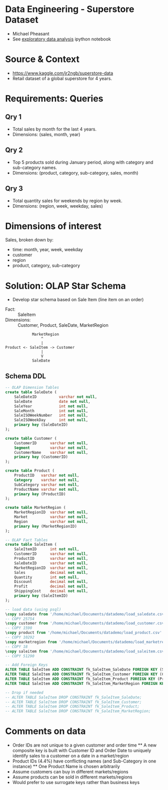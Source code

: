 # Data Engineering - Superstore Dataset

* Michael Pheasant
* See [exploratory data analysis](data-eng.ipynb)
 ipython notebook

# Source & Context

* https://www.kaggle.com/jr2ngb/superstore-data
* Retail dataset of a global superstore for 4 years.

# Requirements: Queries

## Qry 1

* Total sales by month for the last 4 years.
* Dimensions: (sales, month, year)

## Qry 2

* Top 5 products sold during January period, along with category and sub-category names.
* Dimensions: (product, category, sub-category, sales, month)

## Qry 3

* Total quantity sales for weekends by region by week.
* Dimensions: (region, week, weekday, sales)

# Dimensions of interest

Sales, broken down by: 
* time: month, year, week, weekday
* customer
* region
* product, category, sub-category

# Solution: OLAP Star Schema

* Develop star schema based on Sale Item (line item on an order)

<dl>
    <dt>Fact:</dt>
    <dd>SaleItem</dd>
    <dt>Dimensions:</dt>
    <dd>Customer, Product, SaleDate, MarketRegion</dd>
</dl>


```
            MarketRegion
                ^
                |
Product <- SaleItem -> Customer
                |
                V
            SaleDate
```

## Schema DDL

```sql
-- OLAP Dimension Tables
create table SaleDate (
    SaleDateID          varchar not null,
    SaleDate            date not null,
    SaleYear            int not null,
    SaleMonth           int not null,
    SaleISOWeekNumber   int not null,
    SaleISOWeekDay      int not null,
    primary key (SaleDateID)
);

create table Customer (
    CustomerID      varchar not null,
    Segment         varchar not null,
    CustomerName    varchar not null,
    primary key (CustomerID)
);

create table Product (
    ProductID   varchar not null,
    Category    varchar not null,
    SubCategory varchar not null,
    ProductName varchar not null,
    primary key (ProductID)
);

create table MarketRegion (
    MarketRegionID  varchar not null,
    Market          varchar not null,
    Region          varchar not null,
    primary key (MarketRegionID)
);

-- OLAP Fact Tables
create table SaleItem (
    SaleItemID      int not null,
    CustomerID      varchar not null,
    ProductID       varchar not null,
    SaleDateID      varchar not null,
    MarketRegionID  varchar not null,
    Sales           decimal not null,
    Quantity        int not null,
    Discount        decimal not null,
    Profit          decimal not null,
    ShippingCost    decimal not null,
    primary key (SaleItemID)
);

-- load data (using psql)
\copy saledate from '/home/michael/Documents/datademo/load_saledate.csv' encoding 'UTF-8' csv header ;
-- COPY 25754
\copy customer from '/home/michael/Documents/datademo/load_customer.csv' encoding 'UTF-8' csv header ;
-- COPY 1590
\copy product from '/home/michael/Documents/datademo/load_product.csv' encoding 'UTF-8' csv header ;
-- COPY 10292
\copy marketregion from '/home/michael/Documents/datademo/load_marketregion.csv' encoding 'UTF-8' csv header ;
-- COPY 18
\copy saleitem from '/home/michael/Documents/datademo/load_saleitem.csv' encoding 'UTF-8' csv header ;
-- COPY 51290

-- Add Foreign Keys
ALTER TABLE SaleItem ADD CONSTRAINT fk_SaleItem_SaleDate FOREIGN KEY (SaleDateID) REFERENCES SaleDate (SaleDateID);
ALTER TABLE SaleItem ADD CONSTRAINT fk_SaleItem_Customer FOREIGN KEY (CustomerID) REFERENCES Customer (CustomerID);
ALTER TABLE SaleItem ADD CONSTRAINT fk_SaleItem_Product FOREIGN KEY (ProductID) REFERENCES Product (ProductID);
ALTER TABLE SaleItem ADD CONSTRAINT fk_SaleItem_MarketRegion FOREIGN KEY (MarketRegionID) REFERENCES MarketRegion (MarketRegionID);

-- Drop if needed
-- ALTER TABLE SaleItem DROP CONSTRAINT fk_SaleItem_SaleDate;
-- ALTER TABLE SaleItem DROP CONSTRAINT fk_SaleItem_Customer;
-- ALTER TABLE SaleItem DROP CONSTRAINT fk_SaleItem_Product;
-- ALTER TABLE SaleItem DROP CONSTRAINT fk_SaleItem_MarketRegion;

```


# Comments on data

* Order IDs are not unique to a given customer and order time
** A new composite key is built with Customer ID and Order Date to uniquely identify sales to a customer on a date in a market/region
* Product IDs (4.4%) have conflicting names (and Sub-Category in one instance)
** One Product Name is chosen arbitrarily
* Assume customers can buy in different markets/regions
* Assume products can be sold in different markets/regions
* Would prefer to use surrogate keys rather than business keys
